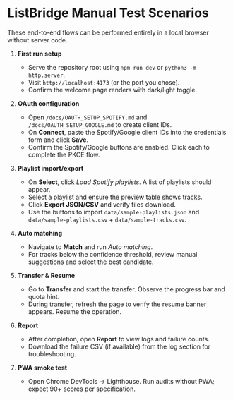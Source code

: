 # ListBridge Manual Test Scenarios

These end-to-end flows can be performed entirely in a local browser without server code.

1. **First run setup**
   - Serve the repository root using `npm run dev` or `python3 -m http.server`.
   - Visit `http://localhost:4173` (or the port you chose).
   - Confirm the welcome page renders with dark/light toggle.

2. **OAuth configuration**
   - Open `/docs/OAUTH_SETUP_SPOTIFY.md` and `/docs/OAUTH_SETUP_GOOGLE.md` to create client IDs.
   - On **Connect**, paste the Spotify/Google client IDs into the credentials form and click **Save**.
   - Confirm the Spotify/Google buttons are enabled. Click each to complete the PKCE flow.

3. **Playlist import/export**
   - On **Select**, click *Load Spotify playlists*. A list of playlists should appear.
   - Select a playlist and ensure the preview table shows tracks.
   - Click **Export JSON/CSV** and verify files download.
   - Use the buttons to import `data/sample-playlists.json` and `data/sample-playlists.csv` + `data/sample-tracks.csv`.

4. **Auto matching**
   - Navigate to **Match** and run *Auto matching*.
   - For tracks below the confidence threshold, review manual suggestions and select the best candidate.

5. **Transfer & Resume**
   - Go to **Transfer** and start the transfer. Observe the progress bar and quota hint.
   - During transfer, refresh the page to verify the resume banner appears. Resume the operation.

6. **Report**
   - After completion, open **Report** to view logs and failure counts.
   - Download the failure CSV (if available) from the log section for troubleshooting.

7. **PWA smoke test**
   - Open Chrome DevTools → Lighthouse. Run audits without PWA; expect 90+ scores per specification.

